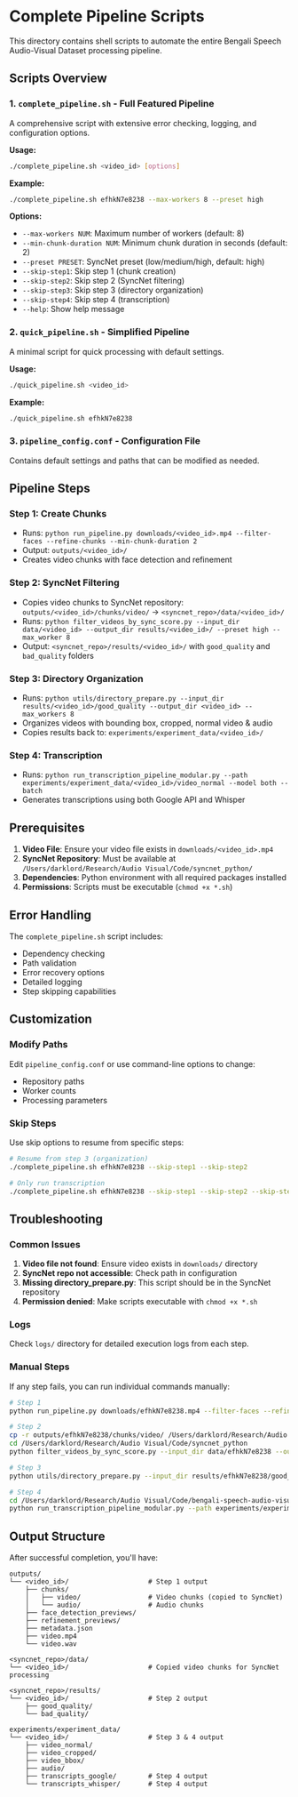 # Complete Pipeline Scripts

This directory contains shell scripts to automate the entire Bengali Speech Audio-Visual Dataset processing pipeline.

## Scripts Overview

### 1. `complete_pipeline.sh` - Full Featured Pipeline
A comprehensive script with extensive error checking, logging, and configuration options.

**Usage:**
```bash
./complete_pipeline.sh <video_id> [options]
```

**Example:**
```bash
./complete_pipeline.sh efhkN7e8238 --max-workers 8 --preset high
```

**Options:**
- `--max-workers NUM`: Maximum number of workers (default: 8)
- `--min-chunk-duration NUM`: Minimum chunk duration in seconds (default: 2)
- `--preset PRESET`: SyncNet preset (low/medium/high, default: high)
- `--skip-step1`: Skip step 1 (chunk creation)
- `--skip-step2`: Skip step 2 (SyncNet filtering)
- `--skip-step3`: Skip step 3 (directory organization)
- `--skip-step4`: Skip step 4 (transcription)
- `--help`: Show help message

### 2. `quick_pipeline.sh` - Simplified Pipeline
A minimal script for quick processing with default settings.

**Usage:**
```bash
./quick_pipeline.sh <video_id>
```

**Example:**
```bash
./quick_pipeline.sh efhkN7e8238
```

### 3. `pipeline_config.conf` - Configuration File
Contains default settings and paths that can be modified as needed.

## Pipeline Steps

### Step 1: Create Chunks
- Runs: `python run_pipeline.py downloads/<video_id>.mp4 --filter-faces --refine-chunks --min-chunk-duration 2`
- Output: `outputs/<video_id>/`
- Creates video chunks with face detection and refinement

### Step 2: SyncNet Filtering
- Copies video chunks to SyncNet repository: `outputs/<video_id>/chunks/video/` → `<syncnet_repo>/data/<video_id>/`
- Runs: `python filter_videos_by_sync_score.py --input_dir data/<video_id> --output_dir results/<video_id>/ --preset high --max_worker 8`
- Output: `<syncnet_repo>/results/<video_id>/` with `good_quality` and `bad_quality` folders

### Step 3: Directory Organization
- Runs: `python utils/directory_prepare.py --input_dir results/<video_id>/good_quality --output_dir <video_id> --max_workers 8`
- Organizes videos with bounding box, cropped, normal video & audio
- Copies results back to: `experiments/experiment_data/<video_id>/`

### Step 4: Transcription
- Runs: `python run_transcription_pipeline_modular.py --path experiments/experiment_data/<video_id>/video_normal --model both --batch`
- Generates transcriptions using both Google API and Whisper

## Prerequisites

1. **Video File**: Ensure your video file exists in `downloads/<video_id>.mp4`
2. **SyncNet Repository**: Must be available at `/Users/darklord/Research/Audio Visual/Code/syncnet_python/`
3. **Dependencies**: Python environment with all required packages installed
4. **Permissions**: Scripts must be executable (`chmod +x *.sh`)

## Error Handling

The `complete_pipeline.sh` script includes:
- Dependency checking
- Path validation
- Error recovery options
- Detailed logging
- Step skipping capabilities

## Customization

### Modify Paths
Edit `pipeline_config.conf` or use command-line options to change:
- Repository paths
- Worker counts
- Processing parameters

### Skip Steps
Use skip options to resume from specific steps:
```bash
# Resume from step 3 (organization)
./complete_pipeline.sh efhkN7e8238 --skip-step1 --skip-step2

# Only run transcription
./complete_pipeline.sh efhkN7e8238 --skip-step1 --skip-step2 --skip-step3
```

## Troubleshooting

### Common Issues

1. **Video file not found**: Ensure video exists in `downloads/` directory
2. **SyncNet repo not accessible**: Check path in configuration
3. **Missing directory_prepare.py**: This script should be in the SyncNet repository
4. **Permission denied**: Make scripts executable with `chmod +x *.sh`

### Logs
Check `logs/` directory for detailed execution logs from each step.

### Manual Steps
If any step fails, you can run individual commands manually:

```bash
# Step 1
python run_pipeline.py downloads/efhkN7e8238.mp4 --filter-faces --refine-chunks --min-chunk-duration 2

# Step 2
cp -r outputs/efhkN7e8238/chunks/video/ /Users/darklord/Research/Audio Visual/Code/syncnet_python/data/efhkN7e8238/
cd /Users/darklord/Research/Audio Visual/Code/syncnet_python
python filter_videos_by_sync_score.py --input_dir data/efhkN7e8238 --output_dir results/efhkN7e8238/ --preset high --max_worker 8

# Step 3
python utils/directory_prepare.py --input_dir results/efhkN7e8238/good_quality --output_dir efhkN7e8238 --max_workers 8

# Step 4
cd /Users/darklord/Research/Audio Visual/Code/bengali-speech-audio-visual-dataset
python run_transcription_pipeline_modular.py --path experiments/experiment_data/efhkN7e8238/video_normal --model both --batch
```

## Output Structure

After successful completion, you'll have:

```
outputs/
└── <video_id>/                    # Step 1 output
    ├── chunks/
    │   ├── video/                 # Video chunks (copied to SyncNet)
    │   └── audio/                 # Audio chunks
    ├── face_detection_previews/
    ├── refinement_previews/
    ├── metadata.json
    ├── video.mp4
    └── video.wav

<syncnet_repo>/data/
└── <video_id>/                    # Copied video chunks for SyncNet processing

<syncnet_repo>/results/
└── <video_id>/                    # Step 2 output
    ├── good_quality/
    └── bad_quality/

experiments/experiment_data/
└── <video_id>/                    # Step 3 & 4 output
    ├── video_normal/
    ├── video_cropped/
    ├── video_bbox/
    ├── audio/
    ├── transcripts_google/        # Step 4 output
    └── transcripts_whisper/       # Step 4 output
```

